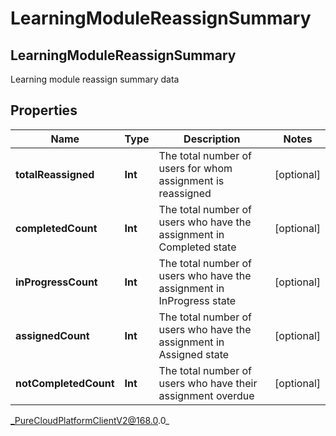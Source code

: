 # LearningModuleReassignSummary

## LearningModuleReassignSummary
Learning module reassign summary data

## Properties

|Name | Type | Description | Notes|
|------------ | ------------- | ------------- | -------------|
| **totalReassigned** | **Int** | The total number of users for whom assignment is reassigned | [optional] |
| **completedCount** | **Int** | The total number of users who have the assignment in Completed state | [optional] |
| **inProgressCount** | **Int** | The total number of users who have the assignment in InProgress state | [optional] |
| **assignedCount** | **Int** | The total number of users who have the assignment in Assigned state | [optional] |
| **notCompletedCount** | **Int** | The total number of users who have their assignment overdue | [optional] |



_PureCloudPlatformClientV2@168.0.0_
